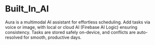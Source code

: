 # Built_In_AI
Aura is a multimodal AI assistant for effortless scheduling. Add tasks via voice or image, with local or cloud AI (Firebase AI Logic) ensuring consistency. Tasks are stored safely on-device, and conflicts are auto-resolved for smooth, productive days.

